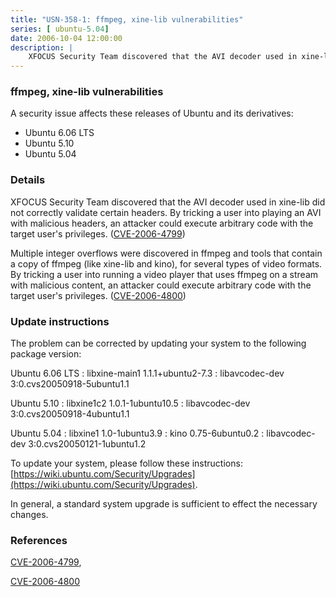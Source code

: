 ```yaml
---
title: "USN-358-1: ffmpeg, xine-lib vulnerabilities"
series: [ ubuntu-5.04]
date: 2006-10-04 12:00:00
description: |
    XFOCUS Security Team discovered that the AVI decoder used in xine-lib did not correctly validate certain headers.  By tricking a user into playing an AVI with malicious headers, an attacker could execute arbitrary code with the target user&#39;s privileges.  ([CVE-2006-4799](http://people.ubuntu.com/~ubuntu-security/cve/CVE-2006-4799))
--- 
```

 
### ffmpeg, xine-lib vulnerabilities

A security issue affects these releases of Ubuntu and its derivatives:

* Ubuntu 6.06 LTS
* Ubuntu 5.10
* Ubuntu 5.04

### Details

XFOCUS Security Team discovered that the AVI decoder used in xine-lib did not correctly validate certain headers. By tricking a user into playing an AVI with malicious headers, an attacker could execute arbitrary code with the target user&#39;s privileges. ([CVE-2006-4799](http://people.ubuntu.com/~ubuntu-security/cve/CVE-2006-4799))

Multiple integer overflows were discovered in ffmpeg and tools that contain a copy of ffmpeg (like xine-lib and kino), for several types of video formats. By tricking a user into running a video player that uses ffmpeg on a stream with malicious content, an attacker could execute arbitrary code with the target user&#39;s privileges. ([CVE-2006-4800](http://people.ubuntu.com/~ubuntu-security/cve/CVE-2006-4800))

### Update instructions

The problem can be corrected by updating your system to the following package version:

Ubuntu 6.06 LTS
 : libxine-main1 <span>1.1.1+ubuntu2-7.3</span>
 : libavcodec-dev <span>3:0.cvs20050918-5ubuntu1.1</span>

Ubuntu 5.10
 : libxine1c2 <span>1.0.1-1ubuntu10.5</span>
 : libavcodec-dev <span>3:0.cvs20050918-4ubuntu1.1</span>

Ubuntu 5.04
 : libxine1 <span>1.0-1ubuntu3.9</span>
 : kino <span>0.75-6ubuntu0.2</span>
 : libavcodec-dev <span>3:0.cvs20050121-1ubuntu1.2</span>

To update your system, please follow these instructions: [https://wiki.ubuntu.com/Security/Upgrades](https://wiki.ubuntu.com/Security/Upgrades).

In general, a standard system upgrade is sufficient to effect the necessary changes.

### References

 [CVE-2006-4799](http://people.ubuntu.com/~ubuntu-security/cve/CVE-2006-4799), 

 [CVE-2006-4800](http://people.ubuntu.com/~ubuntu-security/cve/CVE-2006-4800)
 
